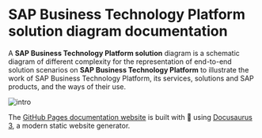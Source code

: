 # SAP Business Technology Platform solution diagram documentation

A **SAP Business Technology Platform solution** diagram is a schematic diagram of different complexity for the representation of end-to-end solution scenarios on **SAP Business Technology Platform** to illustrate the work of SAP Business Technology Platform, its services, solutions and SAP products, and the ways of their use.

![intro](./static/img/guideline@2x.png)

The [GitHub Pages documentation website](https://github.com/SAP/btp-solution-diagrams) is built with :blue_heart: using [Docusaurus 3](https://docusaurus.io/), a modern static website generator.